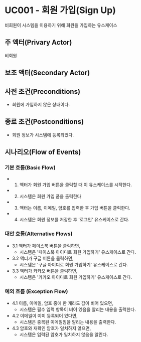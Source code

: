 # UC001 - 회원 가입(Sign Up)
비회원이 시스템을 이용하기 위해 회원을 가입하는 유스케이스

## 주 액터(Privary Actor)
비회원

## 보조 액터(Secondary Actor)

## 사전 조건(Preconditions)
- 회원에 가입하지 않은 상태이다.

## 종료 조건(Postconditions)
- 회원 정보가 시스템에 등록되었다.

## 시나리오(Flow of Events)
### 기본 흐름(Basic Flow)
- 1. 액터가 회원 가입 버튼을 클릭할 때 이 유스케이스를 시작한다.
- 2. 시스템은 회원 가입 폼을 출력한다 
- 3. 액터는  이름, 이메일, 암호를 입력한 후 가입 버튼을 클릭한다.
- 4. 시스템은 회원 정보를 저장한 후 '로그인' 유스케이스로 간다.

### 대안 흐름(Alternative Flows)
- 3.1 액터가 페이스북 버튼을 클릭하면,
    - 시스템은 '페이스북 아이디로 회원 가입하기' 유스케이스로 간다.
- 3.2 액터가 구글 버튼을 클릭하면,
    -  시스템은 '구글 아이디로 회원 가입하기' 유스케이스로 간다.
- 3.3 액터가 카카오 버튼을 클릭하면,
    -  시스템은 '카카오 아이디로 회원 가입하기' 유스케이스로 간다.

### 예외 흐름 (Exception Flow)
 - 4.1 이름, 이메일, 암호 중에 한 개라도 값이 비어 있으면,
      - 시스템은 필수 입력 항목이 비어 있음을 알리는 내용을 출력한다.
 - 4.2 이메일이 이미 등록되어 있다면,
      - 시스템은 중복된 이메일임을 알리는 내용을 출력한다.
 - 4.3 암호와 재확인 암호가 일치하지 않으면,
      - 시스템은 입력된 암호가 일치하지 않음을 알린다.
 